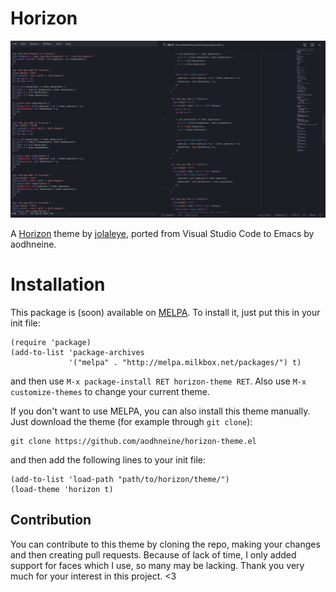 # Horizon
![emacs-vs-vscode](./screenshots/screenshot.png)

A [Horizon](https://horizontheme.netlify.com) theme by [jolaleye](https://github.com/jolaleye), ported from Visual Studio Code to Emacs by aodhneine.

# Installation
This package is (soon) available on [MELPA](https://melpa.org/). To install it, just put this in your init file:

``` emacs-lisp
(require 'package)
(add-to-list 'package-archives
             '("melpa" . "http://melpa.milkbox.net/packages/") t)
```
and then use `M-x package-install RET horizon-theme RET`. Also use `M-x customize-themes` to change your current theme.

If you don't want to use MELPA, you can also install this theme manually. Just download the theme (for example through `git clone`):

``` shell
git clone https://github.com/aodhneine/horizon-theme.el
```
and then add the following lines to your init file:

``` emacs-lisp
(add-to-list 'load-path "path/to/horizon/theme/")
(load-theme 'horizon t)
```

## Contribution
You can contribute to this theme by cloning the repo, making your changes and then creating pull requests. Because of lack of time, I only added support for faces which I use, so many may be lacking. Thank you very much for your interest in this project. <3
